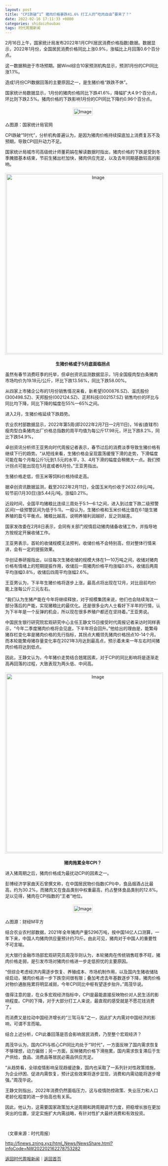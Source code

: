 ```yaml
---
layout: post
title: "CPI跌破“1” 猪肉价格暴跌41.6% 打工人的“吃肉自由”要来了？"
date: 2022-02-16 17:11:33 +0800
categories: shidaizhoubao
tags: 时代周报新闻
---
```

<p>2月16日上午，国家统计局发布2022年1月CPI(居民消费价格指数)数据。数据显示，2022年1月份，全国居民消费价格同比上涨0.9%，涨幅比上月回落0.6个百分点。</p>
 <p>这一数据稍逊于市场预期。据Wind综合10家预测机构显示，预测1月份的CPI同比涨1.1%。</p>
 <p>造成1月份CPI数据回落的主要原因之一，是生猪价格“跌跌不休”。</p>
 <p>国家统计局数据显示，1月份的猪肉价格同比下跌41.6%，降幅扩大4.9个百分点，环比则下跌2.5%。猪肉价格的下跌影响1月份的CPI同比下降约0.96个百分点。</p>
 <center><img src="https://dfscdn.dfcfw.com/download/D24943711188339484697_w1080h621.jpg" alt="Image" title="/timeweekly/uploads/image/2022/0216/1644979503648911/1.png" style="border:#d1d1d1 1px solid;padding:3px;margin:5px 0;" /></center><p>△图源：国家统计局官网</p>
 <p>CPI跌破“1时代”，分析机构普遍认为，是因为猪肉价格持续探底加上消费复苏不及预期，导致CPI回升动力不足。</p>
 <p>国家统计局城市司高级统计师董莉娟在解读数据时指出，猪肉价格的下跌是受到冬季腌腊基本结束，节前生猪出栏加快，猪肉供应充足，以及去年同期基数较高的影响。</p>
 <center><img src="https://dfscdn.dfcfw.com/download/D25514735154041938071_w1080h98.jpg" alt="Image" width="580" style="border:#d1d1d1 1px solid;padding:3px;margin:5px 0;" /></center><p align="center"><strong>生猪价格或于5月底面临拐点</strong></p><p>虽然有春节消费旺季的托举，但卓创资讯监测数据显示，1月全国瘦肉型白条猪肉市场均价为19.18元/公斤，环比下跌13.56%，同比下跌58.00%。</p>
 <p>从四家上市猪企公布的1月份销售情况来看，新希望(000876.SZ)、温氏股份(300498.SZ)、天邦股份(002124.SZ)、正邦科技(002157.SZ) 销售均价的环比与同比均下降，同比下降的幅度在55%—65%之间。</p>
 <p>进入2月，生猪价格延续下跌趋势。</p>
 <p>农业农村部数据显示，2022年第5周(即2022年2月7日—2月11日)，16省(直辖市)瘦肉型白条猪肉出厂价格总指数的周平均值为每公斤17.98元，环比下跌8.2%，同比下跌54.9%，</p>
 <p>卓创资讯分析师王亚男向时代周报记者表示，春节过后的消费淡季导致生猪价格有继续下行的趋势。“从短线来看，生猪价格会呈现震荡缓慢下滑的走势，下滑幅度可能在每个月每公斤1元到1.5元的水平，3、4月下滑的幅度会稍微大一点。我们预计拐点可能出现在5月底或者6月份。”王亚男指出。</p>
 <p>生猪价格走低，但玉米等饲料价格持续走高。</p>
 <p>据卓创资讯数据监测，截至2022年2月11日，全国玉米均价收于2632.69元/吨，较节前(1月30日)涨5.44元/吨，涨幅0.21%。</p>
 <p>近段时间，全国平均猪粮比连续三周处于5:1—6:1之间，进入到过度下跌二级预警区间(一级预警区间为低于5:1)。一般认为，生猪价格和玉米价格比值在6:1是生猪养殖的盈亏平衡点。猪粮比越高，说明养殖利润越好，反之则越差。</p>
 <p>国家发改委在2月8日表示，会同有关部门视情启动猪肉储备收储工作，并指导地方按规定开展收储工作。</p>
 <p>王亚男表示，首轮的收储规模无法预判，收储价格不会特别高，但对整体行情来讲，会有一定的提振效果。</p>
 <p>华创证券研报指出，以往每次生猪收储的规模大体在1—10万吨之间，收储对猪肉价格有情绪上的短期提振作用，收储后一周猪肉价格平均涨幅0.8%，收储后两周平均涨幅0.8%，收储后四周平均涨幅2.6%。</p>
 <p>王亚男认为，下半年生猪价格将逐步上涨，最高点将出现在12月，对比目前均价能上涨每公斤三元左右。</p>
 <p>“我们认为生猪产能在今年将继续释放，对于规模集团来说，他们也会陆续淘汰一部分落后的产能，实现猪粮比的最优化。还是很多业内人士看好下半年的行情，认为下半年是一个反弹的机会，所以现在很多养殖户都还在坚持着。”王亚男说。</p>
 <p>中国民生银行研究院宏观研究中心主任王静文15日接受时代周报记者采访时同样表示，“今年二季度猪肉价格将会见底，下半年将会回升。”他给出的理由是，能繁母猪存栏变化率是猪肉价格的先行指标，其拐点大概领先猪肉价格拐点10-14个月。而本轮能繁母猪存量变化率在2021年3月达到最高点，预示着未来一年左右时间猪肉价格将达到低点。</p>
 <p>因此，王静文认为，今年猪价走势结合翘尾因素，对于CPI的同比影响将是逐渐走高再回落的过程，大致表现为两头低、中间高。</p>
 <center><img src="https://dfscdn.dfcfw.com/download/D24894470018172668752_w1080h98.jpg" alt="Image" width="578" style="border:#d1d1d1 1px solid;padding:3px;margin:5px 0;" /></center><p align="center"><strong>猪肉拖累全年CPI？</strong></p><p>进入猪周期之后，猪肉价格成为最扰动CPI的因素之一。</p>
 <p>彭博经济学家曲天石曾撰文称，在中国居民物价指数(CPI)中，食品烟酒占比最高，约为30.2%，而猪肉又在食品类别中权重最高，约占整体食品类别的12.8%。足以见得，猪肉在CPI指数的“王者”地位。</p>
 <center><img src="https://dfscdn.dfcfw.com/download/D24750704020573751435_w1080h709.jpg" alt="Image" title="/timeweekly/uploads/image/2022/0216/1644979996727231/2.png" style="border:#d1d1d1 1px solid;padding:3px;margin:5px 0;" /></center><p>△图源：财经M平方</p>
 <p>结合农业农村部数据，2021年全年猪肉产量5296万吨，按中国14亿人口测算，一年下来，中国人均猪肉供应量预计约70斤。由此可见，猪肉对于中国人的重要性不可言喻。</p>
 <p>光大银行金融市场部宏观研究员周茂华则认为，本轮猪肉在传统销售旺季不旺，猪肉价格走弱，是引发市场对猪肉价格进一步走低担忧的主要原因。</p>
 <p>“但综合考虑经济内需逐步恢复、养殖成本、市场机制作用，以及国内生猪收储陆续启动，猪肉价格进一步下跌空间很有限；叠加考虑去年基数逐步下降，猪肉价格对物价通胀拖累将明显减弱，今年CPI同比中枢有望逐步抬升。”周茂华说。</p>
 <p>值得注意的是，在众多宏观经济指标中，CPI是最能直接反映物价对人民生活的影响程度。CPI的下降，对于大部分打工人来说，最直观的感受就是不愿花钱消费了。</p>
 <p>而消费又是拉动中国经济增长的“三驾马车”之一，因此扩大内需对中国经济的影响，可谓不言而喻。</p>
 <p>结合上述分析，CPI此番回落是否会影响居民消费，乃至整个宏观经济？</p>
 <p>周茂华认为，国内CPI与核心CPI同比均处于“1时代”，一方面反映了国内需求恢复不够理想，动力偏弱；另一方面，反映猪肉价格下滑拖累，国内需求恢复滞后于生产供给，食品、消费品等居民必需品供应充足。</p>
 <p>“从趋势看，全球疫情影响呈现趋缓迹象，国内也采取了一系列针对性政策措施，为企业纾困、促进内需恢复，预计这些效果将逐步显现，消费和内需动能将逐步增强。”周茂华说。</p>
 <p>王静文则指出，2022年消费仍然面临压力，这与疫情防控政策、失业压力和人口老龄化程度的进一步抬高也有关系。</p>
 <p>因此，他认为，这需要国家政策加大逆周期和跨周期调节力度，把稳增长放在更加突出的位置，坚定实施扩大内需战略，有针对性扩大最终消费和有效投资。</p>
 <p align="center"><br /></p><p class="em_media">（文章来源：时代周报）</p>

<http://finews.zning.xyz/html_News/NewsShare.html?infoCode=NW202202162278753282>

[返回时代周报新闻](//finews.withounder.com/category/shidaizhoubao.html)｜[返回首页](//finews.withounder.com/)